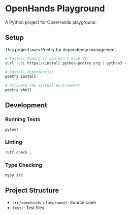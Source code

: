 # OpenHands Playground

A Python project for OpenHands playground.

## Setup

This project uses Poetry for dependency management.

```bash
# Install Poetry if you don't have it
curl -sSL https://install.python-poetry.org | python3 -

# Install dependencies
poetry install

# Activate the virtual environment
poetry shell
```

## Development

### Running Tests

```bash
pytest
```

### Linting

```bash
ruff check .
```

### Type Checking

```bash
mypy src
```

## Project Structure

- `src/openhands_playground/`: Source code
- `test/`: Test files
